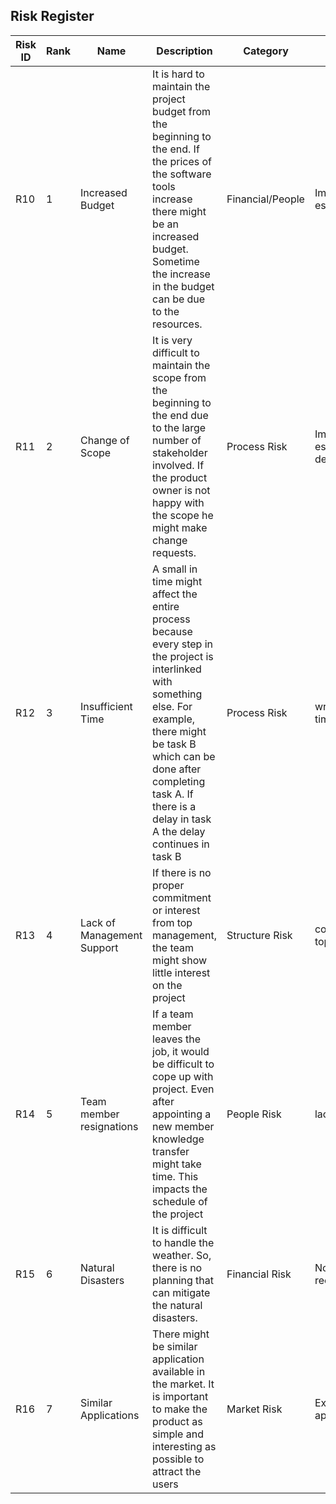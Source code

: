 ## Risk Register

Risk ID| Rank | Name | Description | Category | Root Cause | Triggers | Responses | Risk Owner | Probability | Impact | Status | 
---|---|---|---|---|---|---|---|---|---|---|---|
R10| 1 | Increased Budget | It is hard to maintain the project budget from the beginning to the end. If the prices of the software tools increase there might be an increased budget. Sometime the increase in the budget can be due to the resources.| Financial/People | Improper cost estimations | Increased cost/dissatisfaction in salaries | Risk Acceptance | Financial Manager | Medium | High | Prediction |
R11| 2 | Change of Scope | It is very difficult to maintain the scope from the beginning to the end due to the large number of stakeholder involved. If the product owner is not happy with the scope he might make change requests. | Process Risk | Improper Scope estimations/Improper deliverable | Product owners dissatisfaction | Risk Mitigation | Project Manager | High | High | Prediction |
R12| 3 | Insufficient Time | A small in time might affect the entire process because every step in the project is interlinked with something else. For example, there might be task B which can be done after completing task A. If there is a delay in task A the delay continues in task B| Process Risk | wrong estimation of time | unable to finish the scheduled work on time | Risk Mitigation | Project Manager & Team | High | High | Expected |
R13| 4 | Lack of Management Support | If there is no proper commitment or interest from top management, the team might show little interest on the project | Structure Risk | commitment from top management | lack of knowledge in technical aspects of the project | Risk Avoidance | Project Manager & Team | low | Medium | Avoided|
R14| 5 | Team member resignations | If a team member leaves the job, it would be difficult to cope up with project. Even after appointing a new member knowledge transfer might take time. This impacts the schedule of the project | People Risk | lack of enthusiasm | dissatisfied team member | Risk Mitigation | Project Manager | Medium | low | Expected | 
R15| 6 | Natural Disasters | It is difficult to handle the weather. So, there is no planning that can mitigate the natural disasters. | Financial Risk | Not having a disaster recovery methods | Not being prepared | Risk Acceptance | Organization | low | Medium | Anticipated |
R16| 7 | Similar Applications | There might be similar application available in the market. It is important to make the product as simple and interesting as possible to attract the users | Market Risk | Existing similar applications | Applications | Risk Acceptance | Program manager | High | Medium | Mitigated| 

